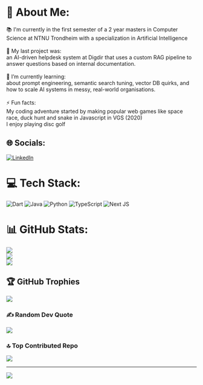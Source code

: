 # 💫 About Me:
📚 I'm currently in the first semester of a 2 year masters in Computer Science at NTNU Trondheim with a specialization in Artificial Intelligence <br><br>
🔭 My last project was:<br>an AI-driven helpdesk system at Digdir that uses a custom RAG pipeline to answer questions based on internal documentation.<br><br>
🌱 I’m currently learning:<br>about prompt engineering, semantic search tuning, vector DB quirks, and how to scale AI systems in messy, real-world organisations.<br><br>
⚡ Fun facts:<br> My coding adventure started by making popular web games like space race, duck hunt and snake in Javascript in VGS (2020) <br>I enjoy playing disc golf


## 🌐 Socials:
[![LinkedIn](https://img.shields.io/badge/LinkedIn-%230077B5.svg?logo=linkedin&logoColor=white)](https://linkedin.com/in/vegard-aa-albretsen) 

# 💻 Tech Stack:
![Dart](https://img.shields.io/badge/dart-%230175C2.svg?style=for-the-badge&logo=dart&logoColor=white) ![Java](https://img.shields.io/badge/java-%23ED8B00.svg?style=for-the-badge&logo=openjdk&logoColor=white) ![Python](https://img.shields.io/badge/python-3670A0?style=for-the-badge&logo=python&logoColor=ffdd54) ![TypeScript](https://img.shields.io/badge/typescript-%23007ACC.svg?style=for-the-badge&logo=typescript&logoColor=white) ![Next JS](https://img.shields.io/badge/Next-black?style=for-the-badge&logo=next.js&logoColor=white)
# 📊 GitHub Stats:
![](https://github-readme-stats.vercel.app/api?username=vegardaaalbretsen&theme=dark&hide_border=false&include_all_commits=true&count_private=true)<br/>
![](https://nirzak-streak-stats.vercel.app/?user=vegardaaalbretsen&theme=dark&hide_border=false)<br/>
![](https://github-readme-stats.vercel.app/api/top-langs/?username=vegardaaalbretsen&theme=dark&hide_border=false&include_all_commits=true&count_private=true&layout=compact)

## 🏆 GitHub Trophies
![](https://github-profile-trophy.vercel.app/?username=vegardaaalbretsen&theme=gruvbox&no-frame=false&no-bg=false&margin-w=4)

### ✍️ Random Dev Quote
![](https://quotes-github-readme.vercel.app/api?type=horizontal&theme=tokyonight)

### 🔝 Top Contributed Repo
![](https://github-contributor-stats.vercel.app/api?username=vegardaaalbretsen&limit=5&theme=dark&combine_all_yearly_contributions=true)

---
[![](https://visitcount.itsvg.in/api?id=vegardaaalbretsen&icon=7&color=1)](https://visitcount.itsvg.in)

<!-- Proudly created with GPRM ( https://gprm.itsvg.in ) -->
